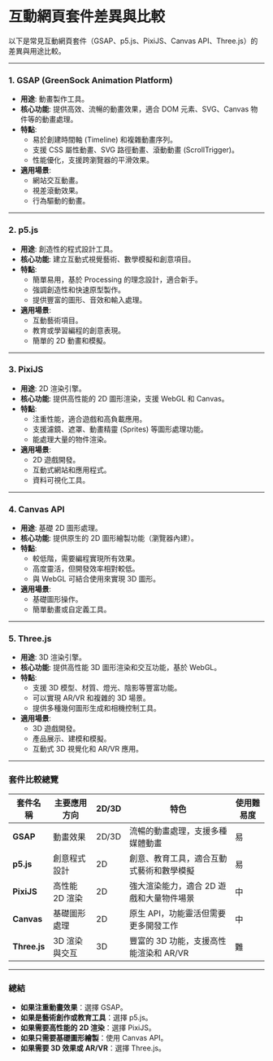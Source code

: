 # 互動網頁套件差異與比較

以下是常見互動網頁套件（GSAP、p5.js、PixiJS、Canvas API、Three.js）的差異與用途比較。

---

### 1. **GSAP (GreenSock Animation Platform)**
- **用途**: 動畫製作工具。
- **核心功能**: 提供高效、流暢的動畫效果，適合 DOM 元素、SVG、Canvas 物件等的動畫處理。
- **特點**:
  - 易於創建時間軸 (Timeline) 和複雜動畫序列。
  - 支援 CSS 屬性動畫、SVG 路徑動畫、滾動動畫 (ScrollTrigger)。
  - 性能優化，支援跨瀏覽器的平滑效果。
- **適用場景**:
  - 網站交互動畫。
  - 視差滾動效果。
  - 行為驅動的動畫。

---

### 2. **p5.js**
- **用途**: 創造性的程式設計工具。
- **核心功能**: 建立互動式視覺藝術、數學模擬和創意項目。
- **特點**:
  - 簡單易用，基於 Processing 的理念設計，適合新手。
  - 強調創造性和快速原型製作。
  - 提供豐富的圖形、音效和輸入處理。
- **適用場景**:
  - 互動藝術項目。
  - 教育或學習編程的創意表現。
  - 簡單的 2D 動畫和模擬。

---

### 3. **PixiJS**
- **用途**: 2D 渲染引擎。
- **核心功能**: 提供高性能的 2D 圖形渲染，支援 WebGL 和 Canvas。
- **特點**:
  - 注重性能，適合遊戲和高負載應用。
  - 支援濾鏡、遮罩、動畫精靈 (Sprites) 等圖形處理功能。
  - 能處理大量的物件渲染。
- **適用場景**:
  - 2D 遊戲開發。
  - 互動式網站和應用程式。
  - 資料可視化工具。

---

### 4. **Canvas API**
- **用途**: 基礎 2D 圖形處理。
- **核心功能**: 提供原生的 2D 圖形繪製功能（瀏覽器內建）。
- **特點**:
  - 較低階，需要編程實現所有效果。
  - 高度靈活，但開發效率相對較低。
  - 與 WebGL 可結合使用來實現 3D 圖形。
- **適用場景**:
  - 基礎圖形操作。
  - 簡單動畫或自定義工具。

---

### 5. **Three.js**
- **用途**: 3D 渲染引擎。
- **核心功能**: 提供高性能 3D 圖形渲染和交互功能，基於 WebGL。
- **特點**:
  - 支援 3D 模型、材質、燈光、陰影等豐富功能。
  - 可以實現 AR/VR 和複雜的 3D 場景。
  - 提供多種幾何圖形生成和相機控制工具。
- **適用場景**:
  - 3D 遊戲開發。
  - 產品展示、建模和模擬。
  - 互動式 3D 視覺化和 AR/VR 應用。

---

### 套件比較總覽

| 套件名稱     | 主要應用方向   | 2D/3D | 特色                                     | 使用難易度 |
| ------------ | -------------- | ----- | ---------------------------------------- | ---------- |
| **GSAP**     | 動畫效果       | 2D/3D | 流暢的動畫處理，支援多種媒體動畫         | 易         |
| **p5.js**    | 創意程式設計   | 2D    | 創意、教育工具，適合互動式藝術和數學模擬 | 易         |
| **PixiJS**   | 高性能 2D 渲染 | 2D    | 強大渲染能力，適合 2D 遊戲和大量物件場景 | 中         |
| **Canvas**   | 基礎圖形處理   | 2D    | 原生 API，功能靈活但需要更多開發工作     | 中         |
| **Three.js** | 3D 渲染與交互  | 3D    | 豐富的 3D 功能，支援高性能渲染和 AR/VR   | 難         |

---

### 總結
- **如果注重動畫效果**：選擇 GSAP。
- **如果是藝術創作或教育工具**：選擇 p5.js。
- **如果需要高性能的 2D 渲染**：選擇 PixiJS。
- **如果只需要基礎圖形繪製**：使用 Canvas API。
- **如果需要 3D 效果或 AR/VR**：選擇 Three.js。
